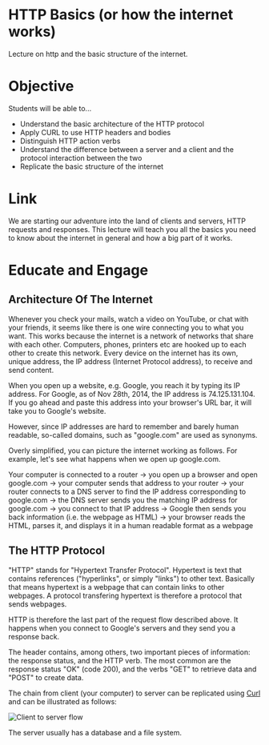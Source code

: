 # HTTP Basics (or how the internet works)
Lecture on http and the basic structure of the internet.

# Objective
Students will be able to...

- Understand the basic architecture of the HTTP protocol
- Apply CURL to use HTTP headers and bodies
- Distinguish HTTP action verbs
- Understand the difference between a server and a client and the protocol interaction between the two
- Replicate the basic structure of the internet

# Link
We are starting our adventure into the land of clients and servers, HTTP requests and responses. This lecture will teach you all the basics you need to know about the internet in general and how a big part of it works.

# Educate and Engage
## Architecture Of The Internet
Whenever you check your mails, watch a video on YouTube, or chat with your friends, it seems like there is one wire connecting you to what you want. This works because the internet is a network of networks that share with each other. Computers, phones, printers etc are hooked up to each other to create this network. Every device on the internet has its own, unique address, the IP address (Internet Protocol address), to receive and send content.

When you open up a website, e.g. Google, you reach it by typing its IP address. For Google, as of Nov 28th, 2014, the IP address is 74.125.131.104. If you go ahead and paste this address into your browser's URL bar, it will take you to Google's website.

However, since IP addresses are hard to remember and barely human readable, so-called domains, such as "google.com" are used as synonyms.

Overly simplified, you can picture the internet working as follows. For example, let's see what happens when we open up google.com.

Your computer is connected to a router -> you open up a browser and open google.com -> your computer sends that address to your router -> your router connects to a DNS server to find the IP address corresponding to google.com -> the DNS server sends you the matching IP address for google.com -> you connect to that IP address -> Google then sends you back information (i.e. the webpage as HTML) -> your browser reads the HTML, parses it, and displays it in a human readable format as a webpage

## The HTTP Protocol
"HTTP" stands for "Hypertext Transfer Protocol". Hypertext is text that contains references ("hyperlinks", or simply "links") to other text. Basically that means hypertext is a webpage that can contain links to other webpages. A protocol transfering hypertext is therefore a protocol that sends webpages.

HTTP is therefore the last part of the request flow described above. It happens when you connect to Google's servers and they send you a response back.

The header contains, among others, two important pieces of information: the response status, and the HTTP verb. The most common are the response status "OK" (code 200), and the verbs "GET" to retrieve data and "POST" to create data.

The chain from client (your computer) to server can be replicated using [Curl](http://curl.haxx.se/) and can be illustrated as follows:

![Client to server flow](http://www.tenouk.com/visualcplusmfc/setupiisnweb_files/image001.png)

The server usually has a database and a file system.
